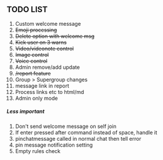 ## TODO LIST

1. Custom welcome message
2. ~~Emoji processing~~
3. ~~Delete option with welcome msg~~
4. ~~Kick user on 3 warns~~
5. ~~Video/videonote control~~
6. ~~Image control~~
7. ~~Voice control~~
8. Admin remove/add update  
9. ~~/report feature~~
10. Group > Supergroup changes
11. message link in report
12. Process links etc to html/md
13. Admin only mode

##### Less important
1. Don't send welcome message on self join
2. If enter pressed after command instead of space, handle it
3. pinchatmessage called in normal chat then tell error
4. pin message notification setting
5. Empty rules check